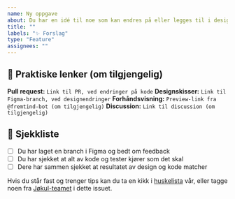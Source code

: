 ```yaml
---
name: Ny oppgave
about: Du har en idé til noe som kan endres på eller legges til i designsystemet
title: ""
labels: "✨ Forslag"
type: "Feature"
assignees: ""
---
```


<!-- Oppsummer kort hva som skal gjøres, og legg til relevante labels -->

## 🔗 Praktiske lenker (om tilgjengelig)

**Pull request:** `Link til PR, ved endringer på kode`
**Designskisser:** `Link til Figma-branch, ved designendringer`
**Forhåndsvisning:** `Preview-link fra @fremtind-bot (om tilgjengelig)`
**Discussion:** `Link til discussion (om tilgjengelig)`

## 🎯 Sjekkliste

-   [ ] Du har laget en branch i Figma og bedt om feedback
-   [ ] Du har sjekket at alt av kode og tester kjører som det skal
-   [ ] Dere har sammen sjekket at resultatet av design og kode matcher

Hvis du står fast og trenger tips kan du ta en kikk i [huskelista](https://jokul.fremtind.no/guider/hvordan-endre-jokul#klar-for-%C3%A5-lansere-huskelista-hjelper-deg-) vår, eller tagge noen fra [Jøkul-teamet](https://jokul.fremtind.no/kom-i-gang/hjelp/#j%C3%B8kul-teamet) i dette issuet.
